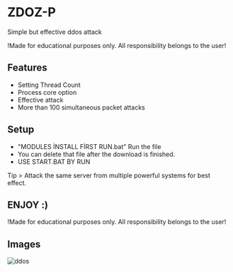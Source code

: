 # ZDOZ-P
Simple but effective ddos attack


!Made for educational purposes only. All responsibility belongs to the user!


## Features

* Setting Thread Count
* Process core option
* Effective attack
* More than 100 simultaneous packet attacks


## Setup

* "MODULES İNSTALL FİRST RUN.bat" Run the file
* You can delete that file after the download is finished.
* USE START.BAT BY RUN

Tip > Attack the same server from multiple powerful systems for best effect.

## ENJOY :)
!Made for educational purposes only. All responsibility belongs to the user!


## Images

![ddos](https://github.com/user-attachments/assets/ad75699a-fc0d-438b-a726-5aa73de2e28f)
